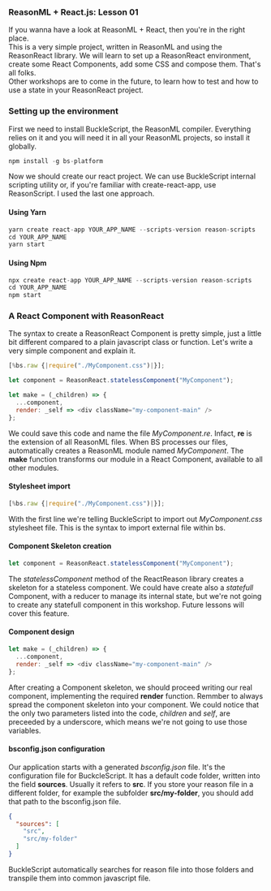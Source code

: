 ### ReasonML + React.js: Lesson 01

If you wanna have a look at ReasonML + React, then you're in the right place.  
This is a very simple project, written in ReasonML and using the ReasonReact library. We will learn to set up a ReasonReact environment, create some React Components, add some CSS and compose them. That's all folks.  
Other workshops are to come in the future, to learn how to test and how to use a state in your ReasonReact project.

### Setting up the environment

First we need to install BuckleScript, the ReasonML compiler. Everything relies on it and you will need it in all your ReasonML projects, so install it globally.

```js
npm install -g bs-platform
```

Now we should create our react project. We can use BuckleScript internal scripting utility or, if you're familiar with create-react-app, use ReasonScript. I used the last one approach.

#### Using Yarn

```js
yarn create react-app YOUR_APP_NAME --scripts-version reason-scripts
cd YOUR_APP_NAME
yarn start
```

#### Using Npm

```js
npx create react-app YOUR_APP_NAME --scripts-version reason-scripts
cd YOUR_APP_NAME
npm start
```

### A React Component with ReasonReact

The syntax to create a ReasonReact Component is pretty simple, just a little bit different compared to a plain javascript class or function. Let's write a very simple component and explain it. 

```js
[%bs.raw {|require("./MyComponent.css")|}];

let component = ReasonReact.statelessComponent("MyComponent");

let make = (_children) => {
  ...component,
  render: _self => <div className="my-component-main" />
};
```

We could save this code and name the file _MyComponent.re_. Infact, **re** is the extension of all ReasonML files. When BS processes our files, automatically creates a ReasonML module named _MyComponent_. The **make** function transforms our module in a React Component, available to all other modules.

#### Stylesheet import

```js
[%bs.raw {|require("./MyComponent.css")|}];
```

With the first line we're telling BuckleScript to import out _MyComponent.css_ stylesheet file. This is the syntax to import external file within bs.

#### Component Skeleton creation

```js
let component = ReasonReact.statelessComponent("MyComponent");
```

The _statelessComponent_ method of the ReactReason library creates a skeleton for a stateless component. We could have create also a _statefull_ Component, with a reducer to manage its internal state, but we're not going to create any statefull component in this workshop. Future lessons will cover this feature.

#### Component design

```js
let make = (_children) => {
  ...component,
  render: _self => <div className="my-component-main" />
};
```

After creating a Component skeleton, we should proceed writing our real component, implementing the required **render** function. Remmber to always spread the component skeleton into your component. We could notice that the only two parameters listed into the code, _children_ and _self_, are preceeded by a underscore, which means we're not going to use those variables.

#### bsconfig.json configuration

Our application starts with a generated _bsconfig.json_ file. It's the configuration file for BuckcleScript. It has a default code folder, written into the field **sources**. Usually it refers to **src**. If you store your reason file in a different folder, for example the subfolder **src/my-folder**, you should add that path to the bsconfig.json file.

```json
{
  "sources": [
    "src",
    "src/my-folder"
  ]
}
```

BuckleScript automatically searches for reason file into those folders and transpile them into common javascript file.